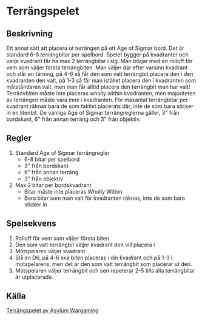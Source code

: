 # Terrängspelet

## Beskrivning
Ett annat sätt att placera ut terrängen på ett Age of Sigmar bord. Det är standard 6-8 terrängbitar per spelbord. Spelet bygger på kvadranter och varje kvadrant får ha max 2 terrängbitar i sig. Man börjar med en rolloff för vem som väljer första terrängbiten. Man väljer där efter varsinn kvadrant och slår en tärning, på 4-6 så får den som valt terrängbit placera den i den kvadranten den valt, på 1-3 så får man istället placera den i kvadranten som måtståndaren valt, men man får alltid placera den terrängbit man har valt! Terränvbiten måste inte placeras wholly within kvadranten, men majoriteten av terrängen måste vara inne i kvadranten. För maxantal terrängbitar per kvadrant räknas bara de som faktist placerats där, inte de som bara sticker in en litenbit. De vanliga Age of Sigmar terrängreglerna gäller, 3" från bordskant, 6" från annan terräng och 3" från objektiv.

## Regler

1) Standard Age of Sigmar terrängregler
    * 6-8 bitar per spelbord
    * 3" från bordskant
    * 6" från annan terräng 
    * 3" från objektiv
2) Max 2 bitar per bordskvadrant
    * Bitar måste inte placeras Wholly Within
    * Bara bitar som man valt för kvadranten räknas, inte de som bara sticker in


## Spelsekvens

1) Rolloff för vem som väljer första biten
2) Den som valt terrängbit väljer kvadrant den vill placera i
3) Motspelaren väljer kvadrant
4) Slå en D6, på 4-6 ska biten placeras i din kvadrant och på 1-3 i motspelarens, men det är den som valt terrängbit som placerar ut den.
5) Motspelaren väljer terrängbit och sen repeterar 2-5 tills alla terrängbitar är utplacerade.

## Källa
[Terrängspelet av Asylum Wargaming](https://www.youtube.com/watch?v=Mvp6AGIFFIM)


